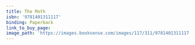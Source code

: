 ```yaml
---
title: The Moth
isbn: '9781401311117'
binding: Paperback
link_to_buy_page:
image_path: 'https://images.booksense.com/images/117/311/9781401311117.jpg'
---
```


